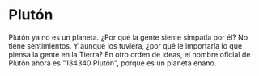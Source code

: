 # Plutón

Plutón ya no es un planeta. ¿Por qué la gente siente simpatía por él? No tiene
sentimientos. Y aunque los tuviera, ¿por qué le importaría lo que piensa la
gente en la Tierra? En otro orden de ideas, el nombre oficial de Plutón ahora es
"134340 Plutón", porque es un planeta enano.
